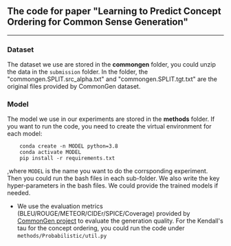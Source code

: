 ## The code for paper "Learning to Predict Concept Ordering for Common Sense Generation"
***
### Dataset
The dataset we use are stored in the **commongen** folder, you could unzip the data in the `submission` folder. In the folder, the "commongen.SPLIT.src_alpha.txt" and "commongen.SPLIT.tgt.txt" are the original files provided by CommonGen dataset.
### Model
The model we use in our experiments are stored in the **methods** folder. If you want to run the code, you need to create the virtual environment for each model:
```
    conda create -n MODEL python=3.8
    conda activate MODEL
    pip install -r requirements.txt
```
,where `MODEL` is the name you want to do the corrsponding experiment.
Then you could run the bash files in each sub-folder. We also write the key hyper-parameters in the bash files. We could provide the trained models if needed. 

* We use the evaluation metrics (BLEU/ROUGE/METEOR/CIDEr/SPICE/Coverage) provided by [CommonGen project](https://github.com/INK-USC/CommonGen) to evaluate the generation quality. For the Kendall's tau for the concept ordering, you could run the code under `methods/Probabilistic/util.py`
